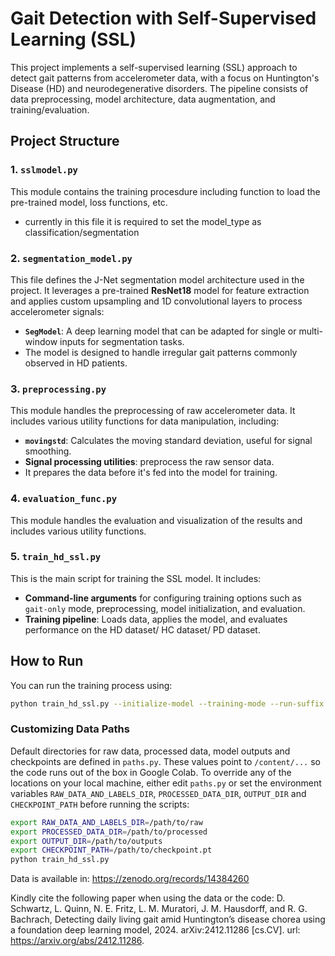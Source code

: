 # Gait Detection with Self-Supervised Learning (SSL)

This project implements a self-supervised learning (SSL) approach to detect gait patterns from accelerometer data, with a focus on Huntington's Disease (HD) and neurodegenerative disorders. The pipeline consists of data preprocessing, model architecture, data augmentation, and training/evaluation.

## Project Structure
### 1. `sslmodel.py`
This module contains the training procesdure including function to load the pre-trained model, loss functions, etc. 
- currently in this file it is required to set the model_type as classification/segmentation 

### 2. `segmentation_model.py`
This file defines the J-Net segmentation model architecture used in the project. It leverages a pre-trained **ResNet18** model for feature extraction and applies custom upsampling and 1D convolutional layers to process accelerometer signals:
- **`SegModel`**: A deep learning model that can be adapted for single or multi-window inputs for segmentation tasks.
- The model is designed to handle irregular gait patterns commonly observed in HD patients.

### 3. `preprocessing.py`
This module handles the preprocessing of raw accelerometer data. It includes various utility functions for data manipulation, including:
- **`movingstd`**: Calculates the moving standard deviation, useful for signal smoothing.
- **Signal processing utilities**: preprocess the raw sensor data.
- It prepares the data before it's fed into the model for training.

### 4. `evaluation_func.py`
This module handles the evaluation and visualization of the results and includes various utility functions.

### 5. `train_hd_ssl.py`
This is the main script for training the SSL model. It includes:
- **Command-line arguments** for configuring training options such as `gait-only` mode, preprocessing, model initialization, and evaluation.
- **Training pipeline**: Loads data, applies the model, and evaluates performance on the HD dataset/ HC dataset/ PD dataset.

## How to Run
You can run the training process using:
```bash
python train_hd_ssl.py --initialize-model --training-mode --run-suffix "experiment_name"
```

### Customizing Data Paths
Default directories for raw data, processed data, model outputs and checkpoints
are defined in `paths.py`. These values point to `/content/...` so the code runs
out of the box in Google Colab. To override any of the locations on your local
machine, either edit `paths.py` or set the environment variables
`RAW_DATA_AND_LABELS_DIR`, `PROCESSED_DATA_DIR`, `OUTPUT_DIR` and
`CHECKPOINT_PATH` before running the scripts:

```bash
export RAW_DATA_AND_LABELS_DIR=/path/to/raw
export PROCESSED_DATA_DIR=/path/to/processed
export OUTPUT_DIR=/path/to/outputs
export CHECKPOINT_PATH=/path/to/checkpoint.pt
python train_hd_ssl.py
```
Data is available in:
https://zenodo.org/records/14384260

Kindly cite the following paper when using the data or the code:
D. Schwartz, L. Quinn, N. E. Fritz, L. M. Muratori, J. M. Hausdorff, and R. G. Bachrach, Detecting daily living gait amid Huntington’s disease chorea using a foundation deep learning model, 2024. arXiv:2412.11286 [cs.CV]. url: https://arxiv.org/abs/2412.11286.
